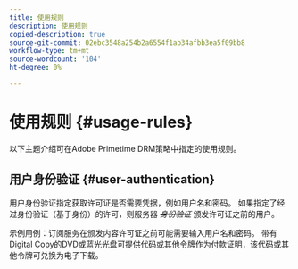 ```yaml
---
title: 使用规则
description: 使用规则
copied-description: true
source-git-commit: 02ebc3548a254b2a6554f1ab34afbb3ea5f09bb8
workflow-type: tm+mt
source-wordcount: '104'
ht-degree: 0%

---
```


# 使用规则 {#usage-rules}

以下主题介绍可在Adobe Primetime DRM策略中指定的使用规则。

## 用户身份验证 {#user-authentication}

用户身份验证指定获取许可证是否需要凭据，例如用户名和密码。 如果指定了经过身份验证（基于身份）的许可，则服务器 ~~_身份验证_~~ 颁发许可证之前的用户。

示例用例：订阅服务在颁发内容许可证之前可能需要输入用户名和密码。 带有Digital Copy的DVD或蓝光光盘可提供代码或其他令牌作为付款证明，该代码或其他令牌可兑换为电子下载。
